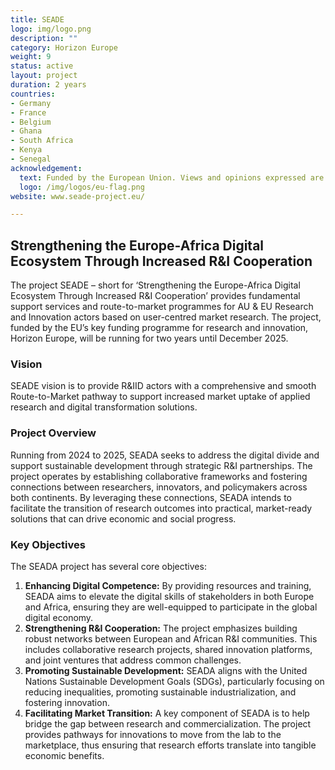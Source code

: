 ```yaml
---
title: SEADE
logo: img/logo.png
description: ""
category: Horizon Europe
weight: 9
status: active
layout: project
duration: 2 years
countries:
- Germany
- France
- Belgium
- Ghana
- South Africa
- Kenya
- Senegal
acknowledgement:
  text: Funded by the European Union. Views and opinions expressed are however those of the author(s) only and do not necessarily reflect those of the European Union or the European Health and Digital Executive Agency (HADEA).
  logo: /img/logos/eu-flag.png
website: www.seade-project.eu/

---
```


## Strengthening the Europe-Africa Digital Ecosystem Through Increased R&I Cooperation

The project SEADE – short for ‘Strengthening the Europe-Africa Digital Ecosystem Through Increased R&I Cooperation’ provides fundamental support services and route-to-market programmes for AU & EU Research and Innovation actors based on user-centred market research. The project, funded by the EU’s key funding programme for research and innovation, Horizon Europe, will be running for two years until December 2025.

### Vision
SEADE  vision is to provide R&IID actors with a comprehensive and smooth Route-to-Market pathway to support increased market uptake of applied research and digital transformation solutions.


### Project Overview
Running from 2024 to 2025, SEADA seeks to address the digital divide and support sustainable development through strategic R&I partnerships. The project operates by establishing collaborative frameworks and fostering connections between researchers, innovators, and policymakers across both continents. By leveraging these connections, SEADA intends to facilitate the transition of research outcomes into practical, market-ready solutions that can drive economic and social progress.

### Key Objectives
The SEADA project has several core objectives:

1. **Enhancing Digital Competence:** By providing resources and training, SEADA aims to elevate the digital skills of stakeholders in both Europe and Africa, ensuring they are well-equipped to participate in the global digital economy.
2. **Strengthening R&I Cooperation:** The project emphasizes building robust networks between European and African R&I communities. This includes collaborative research projects, shared innovation platforms, and joint ventures that address common challenges.
3. **Promoting Sustainable Development:** SEADA aligns with the United Nations Sustainable Development Goals (SDGs), particularly focusing on reducing inequalities, promoting sustainable industrialization, and fostering innovation.
4. **Facilitating Market Transition:** A key component of SEADA is to help bridge the gap between research and commercialization. The project provides pathways for innovations to move from the lab to the marketplace, thus ensuring that research efforts translate into tangible economic benefits.
